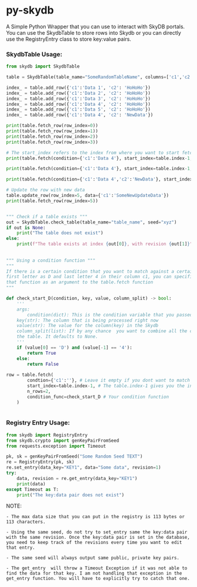 # py-skydb

A Simple Python Wrapper that you can use to interact with SkyDB portals. You can use the SkydbTable to store rows into Skydb
or you can directly use the RegistryEntry class to store key:value pairs.

### SkydbTable Usage:
```python
from skydb import SkydbTable

table = SkydbTable(table_name="SomeRandomTableName", columns=['c1','c2'], seed="RANDOM SEED")

index_ = table.add_row({'c1':'Data 1', 'c2': 'HoHoHo'})
index_ = table.add_row({'c1':'Data 2', 'c2': 'HoHoHo'})
index_ = table.add_row({'c1':'Data 3', 'c2': 'HoHoHo'})
index_ = table.add_row({'c1':'Data 4', 'c2': 'HoHoHo'})
index_ = table.add_row({'c1':'Data 5', 'c2': 'HoHoHo'})
index_ = table.add_row({'c1':'Data 4', 'c2': 'NewData'})

print(table.fetch_row(row_index=0))
print(table.fetch_row(row_index=1))
print(table.fetch_row(row_index=2))
print(table.fetch_row(row_index=3))

# The start_index refers to the index from where you want to start fetching rows. The function will fetch rows which match the condition from start_index to 0 
print(table.fetch(condition={'c1':'Data 4'}, start_index=table.index-1, n_rows=1, num_workers=2)) # fetch one row

print(table.fetch(condition={'c1':'Data 4'}, start_index=table.index-1, n_rows=3, num_workers=2)) # fetch three rows

print(table.fetch(condition={'c1':'Data 4','c2':'NewData'}, start_index=table.index-1, n_rows=3, num_workers=2)) 

# Update the row with new data
table.update_row(row_index=5, data={'c1':'SomeNewUpdateData'})
print(table.fetch_row(row_index=5))


""" Check if a table exists """
out = SkydbTable.check_table(table_name="table_name", seed="xyz")
if out is None:
	print("The table does not exist")
else:
	print(f"The table exists at index {out[0]}, with revision {out[1]}")
	
	
""" Using a condition function """
"""
If there is a certain condition that you want to match against a certain row for example, if you want to match rows that have 
first letter as D and last letter 4 in their column c1, you can specificially write a seperate function to do that and then pass 
that function as an argument to the table.fetch function
"""

def check_start_D(condition, key, value, column_split) -> bool:
    '''
    args:
    	condition(dict): This is the condition variable that you passed.
	key(str): The column that is being processed right now
	value(str): The value for the column(key) in the Skydb
	column_split(list): If by any chance  you want to combine all the columns in to single column, you can mention the column_split while initializing 
	the table. It defaults to None.	
    '''
    if (value[0] == 'D') and (value[-1] == '4'):
        return True
    else:
        return False
	
row = table.fetch(
	    condtion={'c1':''}, # Leave it empty if you dont want to match any kind of text
	    start_index=table.index-1, # The table.index-1 gives you the index of the last added row
	    n_rows=2,
	    condition_func=check_start_D # Your condition function
	)
    
```

### Registry Entry Usage:
```python
from skydb import RegistryEntry
from skydb.crypto import genKeyPairFromSeed
from requests.exception import Timeout

pk, sk = genKeyPairFromSeed("Some Random Seed TEXT")
re = RegistryEntry(pk, sk)
re.set_entry(data_key="KEY1", data="Some data", revision=1)
try:
	data, revision = re.get_entry(data_key="KEY1")
	print(data)
except Timeout as T:
	print("The key:data pair does not exist")
```

NOTE:
	
	- The max data size that you can put in the registry is 113 bytes or 113 characters.

	- Using the same seed, do not try to set_entry same the key:data pair with the same revision. Once the key:data pair is set in the database, you need to keep track of the revisions every time you want to edit that entry.

	- The same seed will always output same public, private key pairs.

	- The get_entry  will throw a Timeout Exception if it was not able to find the data for that key. I am not handling that exception in the get_entry function. You will have to explicitly try to catch that one.

